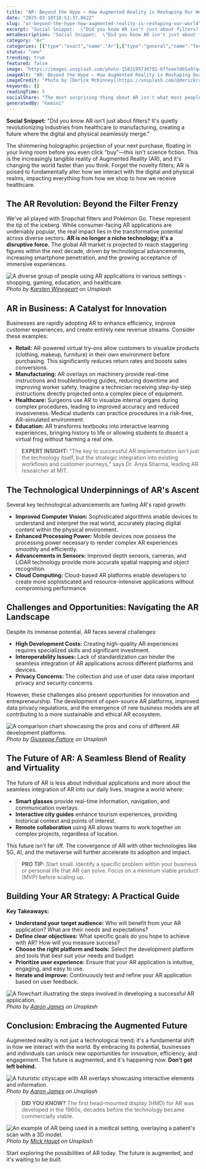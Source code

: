 ```yaml
---
title: "AR: Beyond the Hype – How Augmented Reality is Reshaping Our World"
date: "2025-03-18T18:51:37.862Z"
slug: "ar-beyond-the-hype-how-augmented-reality-is-reshaping-our-world"
excerpt: "Social Snippet:  \"Did you know AR isn't just about filters?  It's quietly revolutionizing industries from healthcare to manufacturing, creating a future where the digital and physical seamlessly merge.\""
metaDescription: "Social Snippet:  \"Did you know AR isn't just about filters?  It's quietly revolutionizing industries from healthcare to manufacturing, creating a future wh..."
category: "Ar"
categories: [{"type":"exact","name":"Ar"},{"type":"general","name":"Technology"},{"type":"medium","name":"Computer Vision"},{"type":"specific","name":"3D Rendering"},{"type":"niche","name":"Depth Sensing"}]
status: "new"
trending: true
featured: false
image: "https://images.unsplash.com/photo-1583195730792-8ffeae7d65a9?q=85&w=1200&fit=max&fm=webp&auto=compress"
imageAlt: "AR: Beyond the Hype – How Augmented Reality is Reshaping Our World"
imageCredit: "Photo by [Derick McKinney](https://unsplash.com/@derickray) on Unsplash"
keywords: []
readingTime: 5
socialShare: "The most surprising thing about AR isn't what most people think. Find out what experts really say about this game-changing topic."
generatedBy: "Gemini"
---
```




**Social Snippet:**  "Did you know AR isn't just about filters?  It's quietly revolutionizing industries from healthcare to manufacturing, creating a future where the digital and physical seamlessly merge."

The shimmering holographic projection of your next purchase, floating in your living room before you even click "buy"—this isn't science fiction. This is the increasingly tangible reality of Augmented Reality (AR), and it's changing the world faster than you think.  Forget the novelty filters; AR is poised to fundamentally alter how we interact with the digital and physical realms, impacting everything from how we shop to how we receive healthcare.

## The AR Revolution: Beyond the Filter Frenzy

We've all played with Snapchat filters and Pokémon Go.  These represent the tip of the iceberg.  While consumer-facing AR applications are undeniably popular, the real impact lies in the transformative potential across diverse sectors.  **AR is no longer a niche technology; it's a disruptive force.**  The global AR market is projected to reach staggering figures within the next decade, driven by technological advancements, increasing smartphone penetration, and the growing acceptance of immersive experiences.

![A diverse group of people using AR applications in various settings - shopping, gaming, education, and healthcare.](https://images.unsplash.com/photo-1600442716034-40e3e96baa2c?q=85&w=1200&fit=max&fm=webp&auto=compress)
*Photo by [Karsten Winegeart](https://unsplash.com/@karsten116) on Unsplash*

## AR in Business: A Catalyst for Innovation

Businesses are rapidly adopting AR to enhance efficiency, improve customer experiences, and create entirely new revenue streams. Consider these examples:

* **Retail:**  AR-powered virtual try-ons allow customers to visualize products (clothing, makeup, furniture) in their own environment before purchasing. This significantly reduces return rates and boosts sales conversions.
* **Manufacturing:**  AR overlays on machinery provide real-time instructions and troubleshooting guides, reducing downtime and improving worker safety.  Imagine a technician receiving step-by-step instructions directly projected onto a complex piece of equipment.
* **Healthcare:**  Surgeons use AR to visualize internal organs during complex procedures, leading to improved accuracy and reduced invasiveness.  Medical students can practice procedures in a risk-free, AR-simulated environment.
* **Education:**  AR transforms textbooks into interactive learning experiences, bringing history to life or allowing students to dissect a virtual frog without harming a real one.

> **EXPERT INSIGHT:**  "The key to successful AR implementation isn't just the technology itself, but the strategic integration into existing workflows and customer journeys," says Dr. Anya Sharma, leading AR researcher at MIT.

## The Technological Underpinnings of AR's Ascent

Several key technological advancements are fueling AR's rapid growth:

* **Improved Computer Vision:**  Sophisticated algorithms enable devices to understand and interpret the real world, accurately placing digital content within the physical environment.
* **Enhanced Processing Power:**  Mobile devices now possess the processing power necessary to render complex AR experiences smoothly and efficiently.
* **Advancements in Sensors:**  Improved depth sensors, cameras, and LiDAR technology provide more accurate spatial mapping and object recognition.
* **Cloud Computing:**  Cloud-based AR platforms enable developers to create more sophisticated and resource-intensive applications without compromising performance.

## Challenges and Opportunities: Navigating the AR Landscape

Despite its immense potential, AR faces several challenges:

* **High Development Costs:**  Creating high-quality AR experiences requires specialized skills and significant investment.
* **Interoperability Issues:**  Lack of standardization can hinder the seamless integration of AR applications across different platforms and devices.
* **Privacy Concerns:**  The collection and use of user data raise important privacy and security concerns.

However, these challenges also present opportunities for innovation and entrepreneurship. The development of open-source AR platforms, improved data privacy regulations, and the emergence of new business models are all contributing to a more sustainable and ethical AR ecosystem.

![A comparison chart showcasing the pros and cons of different AR development platforms.](https://images.unsplash.com/photo-1613777548195-07f098da30fe?q=85&w=1200&fit=max&fm=webp&auto=compress)
*Photo by [Giuseppe Fattore](https://unsplash.com/@giuseppe_fattore) on Unsplash*

## The Future of AR: A Seamless Blend of Reality and Virtuality

The future of AR is less about individual applications and more about the seamless integration of AR into our daily lives.  Imagine a world where:

* **Smart glasses** provide real-time information, navigation, and communication overlays.
* **Interactive city guides** enhance tourism experiences, providing historical context and points of interest.
* **Remote collaboration** using AR allows teams to work together on complex projects, regardless of location.

This future isn't far off.  The convergence of AR with other technologies like 5G, AI, and the metaverse will further accelerate its adoption and impact.

> **PRO TIP:**  Start small.  Identify a specific problem within your business or personal life that AR can solve.  Focus on a minimum viable product (MVP) before scaling up.

## Building Your AR Strategy: A Practical Guide

**Key Takeaways:**

* **Understand your target audience:**  Who will benefit from your AR application? What are their needs and expectations?
* **Define clear objectives:**  What specific goals do you hope to achieve with AR? How will you measure success?
* **Choose the right platform and tools:**  Select the development platform and tools that best suit your needs and budget.
* **Prioritize user experience:**  Ensure that your AR application is intuitive, engaging, and easy to use.
* **Iterate and improve:**  Continuously test and refine your AR application based on user feedback.

![A flowchart illustrating the steps involved in developing a successful AR application.](https://images.unsplash.com/photo-1656111740363-70fc65476b09?q=85&w=1200&fit=max&fm=webp&auto=compress)
*Photo by [Aaron James](https://unsplash.com/@aaronjamesmedia_co) on Unsplash*

## Conclusion: Embracing the Augmented Future

Augmented reality is not just a technological trend; it's a fundamental shift in how we interact with the world.  By embracing its potential, businesses and individuals can unlock new opportunities for innovation, efficiency, and engagement.  The future is augmented, and it's happening now.  **Don't get left behind.**

![A futuristic cityscape with AR overlays showcasing interactive elements and information.](https://images.unsplash.com/photo-1656111734823-d79656e8c3cb?q=85&w=1200&fit=max&fm=webp&auto=compress)
*Photo by [Aaron James](https://unsplash.com/@aaronjamesmedia_co) on Unsplash*

> **DID YOU KNOW?** The first head-mounted display (HMD) for AR was developed in the 1960s, decades before the technology became commercially viable.

![An example of AR being used in a medical setting, overlaying a patient's scan with a 3D model.](https://images.unsplash.com/photo-1622957404458-e097119574ec?q=85&w=1200&fit=max&fm=webp&auto=compress)
*Photo by [Mick Haupt](https://unsplash.com/@rocinante_11) on Unsplash*

Start exploring the possibilities of AR today. The future is augmented, and it's waiting to be built.


<div class="reading-progress-container">
  <div id="reading-progress" class="reading-progress"></div>
</div>
